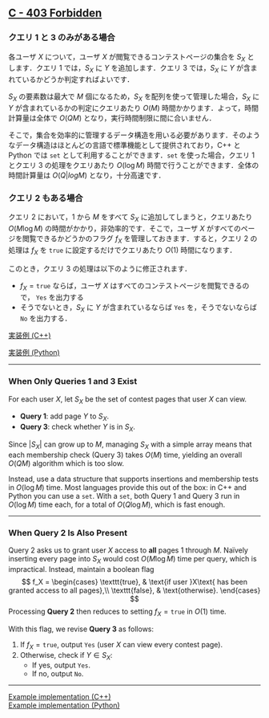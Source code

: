 ## [C - 403 Forbidden](https://atcoder.jp/contests/abc403/tasks/abc403_c)


### クエリ $1$ と $3$ のみがある場合

各ユーザ $X$ について，ユーザ $X$ が閲覧できるコンテストページの集合を $S_X$ とします．クエリ $1$ では，$S_X$ に $Y$ を追加します．クエリ $3$ では，$S_X$ に $Y$ が含まれているかどうか判定すればよいです．

$S_X$ の要素数は最大で $M$ 個になるため，$S_X$ を配列を使って管理した場合，$S_X$ に $Y$ が含まれているかの判定にクエリあたり $O(M)$ 時間かかります．よって，時間計算量は全体で $O(QM)$ となり，実行時間制限に間に合いません．

そこで，集合を効率的に管理するデータ構造を用いる必要があります．そのようなデータ構造はほとんどの言語で標準機能として提供されており，C++ と Python では `set` として利用することができます．`set` を使った場合，クエリ $1$ とクエリ $3$ の処理をクエリあたり $O(\log ⁡M)$ 時間で行うことができます．全体の時間計算量は $O(Q|log⁡ M)$ となり，十分高速です．

### クエリ $2$ もある場合

クエリ $2$ において，$1$ から $M$ をすべて $S_X$ に追加してしまうと，クエリあたり $O(M \log ⁡M)$ の時間がかかり，非効率的です．そこで，ユーザ $X$ がすべてのページを閲覧できるかどうかのフラグ $f_X$ を管理しておきます．すると，クエリ $2$ の処理は $f_X$ を $\texttt{true}$ に設定するだけでクエリあたり $O(1)$ 時間になります．

このとき，クエリ $3$ の処理は以下のように修正されます．

* $f_X=\texttt{true}$ ならば，ユーザ $X$ はすべてのコンテストページを閲覧できるので， `Yes` を出力する
* そうでないとき，$S_X$ に $Y$ が含まれているならば `Yes` を，そうでないならば `No` を出力する．

[実装例 (C++)](https://atcoder.jp/contests/abc403/submissions/65218114)

[実装例 (Python)](https://atcoder.jp/contests/abc403/submissions/65083795)

---


### When Only Queries 1 and 3 Exist

For each user $X$, let $S_X$ be the set of contest pages that user $X$ can view.  
- **Query 1**: add page $Y$ to $S_X$.  
- **Query 3**: check whether $Y$ is in $S_X$.

Since $\lvert S_X\rvert$ can grow up to $M$, managing $S_X$ with a simple array means that each membership check (Query 3) takes $O(M)$ time, yielding an overall $O(QM)$ algorithm which is too slow.

Instead, use a data structure that supports insertions and membership tests in $O(\log M)$ time. Most languages provide this out of the box: in C++ and Python you can use a `set`. With a `set`, both Query 1 and Query 3 run in $O(\log M)$ time each, for a total of $O(Q\log M)$, which is fast enough.

---

### When Query 2 Is Also Present

Query 2 asks us to grant user $X$ access to **all** pages $1$ through $M$.  Naïvely inserting every page into $S_X$ would cost $O(M\log M)$ time per query, which is impractical.  Instead, maintain a boolean flag  
$$
f_X = \begin{cases}
\texttt{true}, & \text{if user }X\text{ has been granted access to all pages},\\
\texttt{false}, & \text{otherwise}.
\end{cases}
$$
Processing **Query 2** then reduces to setting $f_X = \texttt{true}$ in $O(1)$ time.

With this flag, we revise **Query 3** as follows:

1. If $f_X = \texttt{true}$, output `Yes` (user $X$ can view every contest page).  
2. Otherwise, check if $Y\in S_X$:  
   - If yes, output `Yes`.  
   - If no, output `No`.  

---

[Example implementation (C++)](https://atcoder.jp/contests/abc403/submissions/65218114)  
[Example implementation (Python)](https://atcoder.jp/contests/abc403/submissions/65083795)
